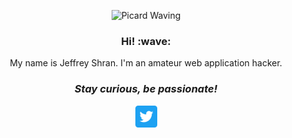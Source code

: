 <p align="center">
  <img alt="Picard Waving" src="https://media.giphy.com/media/W0crByKlXhLlC/giphy.gif" />
</p>
<h3 border-bottom="none" align="center">Hi! :wave: </h3>
<p align="center"> My name is Jeffrey Shran. I'm an amateur web application hacker.</p>
<h3 align='center'><i>Stay curious, be passionate!</i></h3>
<p align="center">
<a href="https://twitter.com/JeffreyShran" target="blank"><img align="center" src="https://github.com/JeffreyShran/JeffreyShran/raw/master/Twitter_Social_Icon_Rounded_Square_Color.png" alt="JeffreyShran_Twitter_Profile" height="35" width="35" /></a>
</p>
